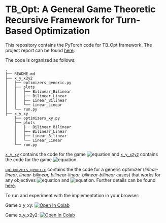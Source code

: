 # TB_Opt: A General Game Theoretic Recursive Framework for Turn-Based Optimization

This repository contains the PyTorch code for TB_Opt framework. The project report can be found [here](https://drive.google.com/file/d/1ujJ0_OtIe10XNCQf9StGYnVAQCqv8MXH/view?usp=sharing). 

The code is organized as follows:
```
.
├── README.md
├── x_y_x2y2
│   ├── optimizers_generic.py
│   ├── plots
│   │   ├── Bilinear_Bilinear
│   │   ├── Bilinear_Linear
│   │   ├── Linear_Bilinear
│   │   └── Linear_Linear
│   └── run.py   
├── x_y_xy
    ├── optimizers_xy.py
    ├── plots
    │   ├── Bilinear_Bilinear
    │   ├── Bilinear_Linear
    │   ├── Linear_Bilinear
    │   └── Linear_Linear
    └── run.py
```
[`x_y_xy`](https://github.com/vrn25/TB_Opt/tree/main/x_y_xy) contains the code for the game  ![equation](https://latex.codecogs.com/gif.latex?\max_x&space;\min_y&space;x&plus;y&plus;xy) and [`x_y_x2y2`](https://github.com/vrn25/TB_Opt/tree/main/x_y_x2y2) contains the code for the game  ![equation](https://latex.codecogs.com/gif.latex?\max_x&space;\min_y&space;x&plus;y&plus;x^2y^2). 

[`optimizers_generic`](https://github.com/vrn25/TB_Opt/blob/main/x_y_x2y2/optimizers_generic.py) contains the the code for a generic optimizer (_linear-linear, linear-bilinear, bilinear-linear, bilinear-bilinear_ cases) that works for any objectives ![equation](https://latex.codecogs.com/gif.latex?\eta^1) and ![equation](https://latex.codecogs.com/gif.latex?\eta^2). Further details can be found [here](https://drive.google.com/file/d/1ujJ0_OtIe10XNCQf9StGYnVAQCqv8MXH/view?usp=sharing). 

To run and experiment with the implementation in your browser:

Game x_y_xy: [![Open In Colab](https://colab.research.google.com/assets/colab-badge.svg)](https://colab.research.google.com/gist/vrn25/5aa94006aaafb377602a378cdacab1cc)

Game x_y_x2y2: [![Open In Colab](https://colab.research.google.com/assets/colab-badge.svg)](https://colab.research.google.com/gist/vrn25/b6a2e25387a462d5d6f8beee3d384460)
